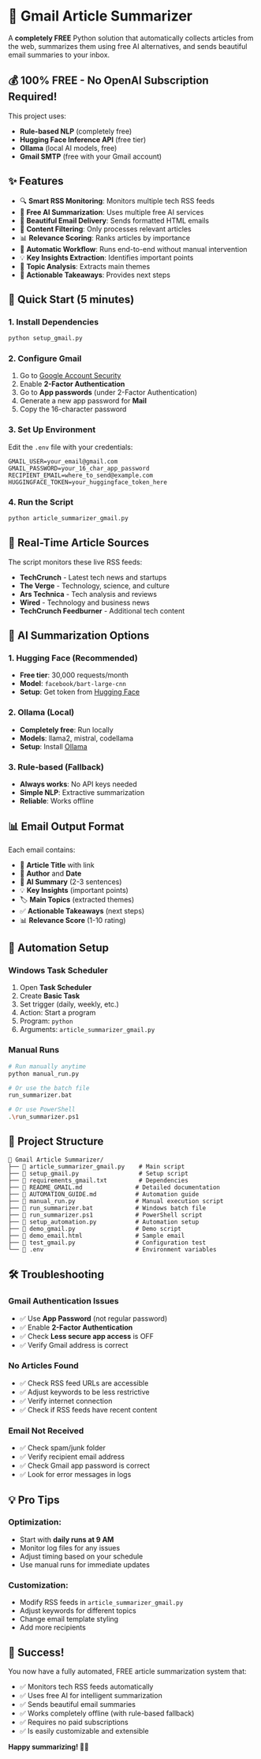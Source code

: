# 📧 Gmail Article Summarizer

A **completely FREE** Python solution that automatically collects articles from the web, summarizes them using free AI alternatives, and sends beautiful email summaries to your inbox.

## 💰 **100% FREE - No OpenAI Subscription Required!**

This project uses:
- **Rule-based NLP** (completely free)
- **Hugging Face Inference API** (free tier)
- **Ollama** (local AI models, free)
- **Gmail SMTP** (free with your Gmail account)

## ✨ **Features**

- 🔍 **Smart RSS Monitoring**: Monitors multiple tech RSS feeds
- 🤖 **Free AI Summarization**: Uses multiple free AI services
- 📧 **Beautiful Email Delivery**: Sends formatted HTML emails
- 🎯 **Content Filtering**: Only processes relevant articles
- 📊 **Relevance Scoring**: Ranks articles by importance
- 🔄 **Automatic Workflow**: Runs end-to-end without manual intervention
- 💡 **Key Insights Extraction**: Identifies important points
- 🎯 **Topic Analysis**: Extracts main themes
- 📝 **Actionable Takeaways**: Provides next steps

## 🚀 **Quick Start (5 minutes)**

### 1. **Install Dependencies**
```bash
python setup_gmail.py
```

### 2. **Configure Gmail**
1. Go to [Google Account Security](https://myaccount.google.com/security)
2. Enable **2-Factor Authentication**
3. Go to **App passwords** (under 2-Factor Authentication)
4. Generate a new app password for **Mail**
5. Copy the 16-character password

### 3. **Set Up Environment**
Edit the `.env` file with your credentials:
```env
GMAIL_USER=your_email@gmail.com
GMAIL_PASSWORD=your_16_char_app_password
RECIPIENT_EMAIL=where_to_send@example.com
HUGGINGFACE_TOKEN=your_huggingface_token_here
```

### 4. **Run the Script**
```bash
python article_summarizer_gmail.py
```

## 📧 **Real-Time Article Sources**

The script monitors these live RSS feeds:
- **TechCrunch** - Latest tech news and startups
- **The Verge** - Technology, science, and culture
- **Ars Technica** - Tech analysis and reviews
- **Wired** - Technology and business news
- **TechCrunch Feedburner** - Additional tech content

## 🤖 **AI Summarization Options**

### **1. Hugging Face (Recommended)**
- **Free tier**: 30,000 requests/month
- **Model**: `facebook/bart-large-cnn`
- **Setup**: Get token from [Hugging Face](https://huggingface.co/settings/tokens)

### **2. Ollama (Local)**
- **Completely free**: Run locally
- **Models**: llama2, mistral, codellama
- **Setup**: Install [Ollama](https://ollama.ai/)

### **3. Rule-based (Fallback)**
- **Always works**: No API keys needed
- **Simple NLP**: Extractive summarization
- **Reliable**: Works offline

## 📊 **Email Output Format**

Each email contains:
- 📰 **Article Title** with link
- 👤 **Author** and **Date**
- 📝 **AI Summary** (2-3 sentences)
- 💡 **Key Insights** (important points)
- 🏷️ **Main Topics** (extracted themes)
- ✅ **Actionable Takeaways** (next steps)
- 📊 **Relevance Score** (1-10 rating)

## 🔄 **Automation Setup**

### **Windows Task Scheduler**
1. Open **Task Scheduler**
2. Create **Basic Task**
3. Set trigger (daily, weekly, etc.)
4. Action: Start a program
5. Program: `python`
6. Arguments: `article_summarizer_gmail.py`

### **Manual Runs**
```bash
# Run manually anytime
python manual_run.py

# Or use the batch file
run_summarizer.bat

# Or use PowerShell
.\run_summarizer.ps1
```

## 📁 **Project Structure**

```
📧 Gmail Article Summarizer/
├── 📄 article_summarizer_gmail.py    # Main script
├── 📄 setup_gmail.py                 # Setup script
├── 📄 requirements_gmail.txt         # Dependencies
├── 📄 README_GMAIL.md               # Detailed documentation
├── 📄 AUTOMATION_GUIDE.md           # Automation guide
├── 📄 manual_run.py                 # Manual execution script
├── 📄 run_summarizer.bat            # Windows batch file
├── 📄 run_summarizer.ps1            # PowerShell script
├── 📄 setup_automation.py           # Automation setup
├── 📄 demo_gmail.py                 # Demo script
├── 📄 demo_email.html               # Sample email
├── 📄 test_gmail.py                 # Configuration test
└── 📄 .env                          # Environment variables
```

## 🛠️ **Troubleshooting**

### **Gmail Authentication Issues**
- ✅ Use **App Password** (not regular password)
- ✅ Enable **2-Factor Authentication**
- ✅ Check **Less secure app access** is OFF
- ✅ Verify Gmail address is correct

### **No Articles Found**
- ✅ Check RSS feed URLs are accessible
- ✅ Adjust keywords to be less restrictive
- ✅ Verify internet connection
- ✅ Check if RSS feeds have recent content

### **Email Not Received**
- ✅ Check spam/junk folder
- ✅ Verify recipient email address
- ✅ Check Gmail app password is correct
- ✅ Look for error messages in logs

## 💡 **Pro Tips**

### **Optimization:**
- Start with **daily runs at 9 AM**
- Monitor log files for any issues
- Adjust timing based on your schedule
- Use manual runs for immediate updates

### **Customization:**
- Modify RSS feeds in `article_summarizer_gmail.py`
- Adjust keywords for different topics
- Change email template styling
- Add more recipients

## 🎉 **Success!**

You now have a fully automated, FREE article summarization system that:
- ✅ Monitors tech RSS feeds automatically
- ✅ Uses free AI for intelligent summarization
- ✅ Sends beautiful email summaries
- ✅ Works completely offline (with rule-based fallback)
- ✅ Requires no paid subscriptions
- ✅ Is easily customizable and extensible

**Happy summarizing! 📰✨**
